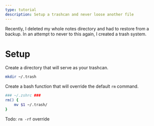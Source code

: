 ```yaml
---
type: tutorial
description: Setup a trashcan and never loose another file
---
```

Recently, I deleted my whole notes directory and had to restore from a backup. In an attempt to never to this again, I created a trash system.

# Setup
Create a directory that will serve as your trashcan.
```sh
mkdir ~/.trash
```

Create a bash function that will override the default `rm` command.
```sh
### ~/.zshrc ###
rm() {
	mv $1 ~/.trash/
}
```

Todo: `rm -rf` override